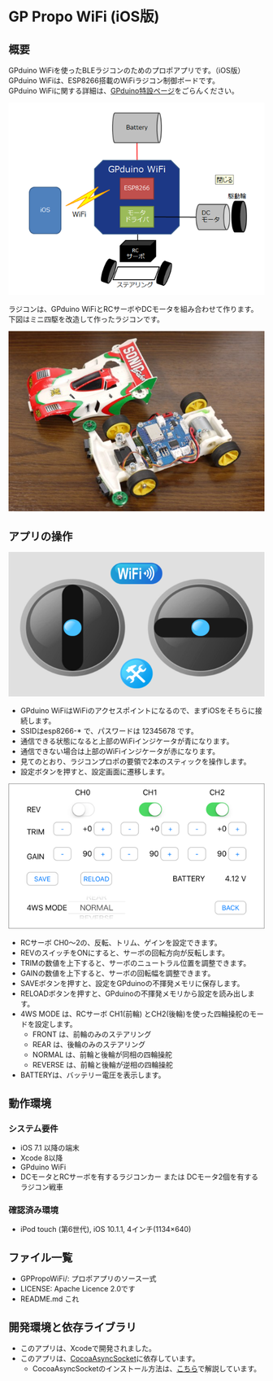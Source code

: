 GP Propo WiFi (iOS版)
=========

## 概要
GPduino WiFiを使ったBLEラジコンのためのプロポアプリです。（iOS版）  
GPduino WiFiは、ESP8266搭載のWiFiラジコン制御ボードです。  
GPduino WiFiに関する詳細は、[GPduino特設ページ](http://lipoyang.net/gpduino)をごらんください。

![概念図](image/overview.png)

ラジコンは、GPduino WiFiとRCサーボやDCモータを組み合わせて作ります。  
下図はミニ四駆を改造して作ったラジコンです。

![ラジコンの写真](image/Mini4WD.jpg)

## アプリの操作

![アプリの画面](image/MainUI.png)

* GPduino WiFiはWiFiのアクセスポイントになるので、まずiOSをそちらに接続します。
* SSIDはesp8266-* で、パスワードは 12345678 です。
* 通信できる状態になると上部のWiFiインジケータが青になります。
* 通信できない場合は上部のWiFiインジケータが赤になります。
* 見てのとおり、ラジコンプロポの要領で2本のスティックを操作します。
* 設定ボタンを押すと、設定画面に遷移します。

![設定画面](image/SettingUI.png)

* RCサーボ CH0～2の、反転、トリム、ゲインを設定できます。
* REVのスイッチをONにすると、サーボの回転方向が反転します。
* TRIMの数値を上下すると、サーボのニュートラル位置を調整できます。
* GAINの数値を上下すると、サーボの回転幅を調整できます。
* SAVEボタンを押すと、設定をGPduinoの不揮発メモリに保存します。
* RELOADボタンを押すと、GPduinoの不揮発メモリから設定を読み出します。
* 4WS MODE は、RCサーボ CH1(前輪)
とCH2(後輪)を使った四輪操舵のモードを設定します。
    * FRONT は、前輪のみのステアリング
    * REAR は、後輪のみのステアリング
    * NORMAL は、前輪と後輪が同相の四輪操舵
    * REVERSE は、前輪と後輪が逆相の四輪操舵
* BATTERYは、バッテリー電圧を表示します。

## 動作環境
### システム要件
* iOS 7.1 以降の端末
* Xcode 8以降
* GPduino WiFi
* DCモータとRCサーボを有するラジコンカー または DCモータ2個を有するラジコン戦車

### 確認済み環境

* iPod touch (第6世代), iOS 10.1.1, 4インチ(1134×640)

## ファイル一覧

* GPPropoWiFi/: プロポアプリのソース一式
* LICENSE: Apache Licence 2.0です
* README.md これ

## 開発環境と依存ライブラリ
* このアプリは、Xcodeで開発されました。
* このアプリは、[CocoaAsyncSocket](https://github.com/robbiehanson/CocoaAsyncSocket)に依存しています。
    * CocoaAsyncSocketのインストール方法は、[こちら](http://d.hatena.ne.jp/licheng/20161221/p1)で解説しています。
